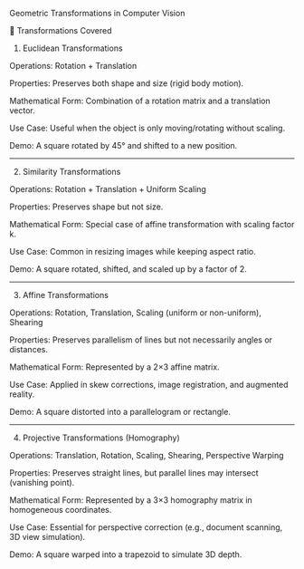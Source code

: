 
Geometric Transformations in Computer Vision

🔹 Transformations Covered

1. Euclidean Transformations

Operations: Rotation + Translation

Properties: Preserves both shape and size (rigid body motion).

Mathematical Form: Combination of a rotation matrix and a translation vector.

Use Case: Useful when the object is only moving/rotating without scaling.

Demo: A square rotated by 45° and shifted to a new position.



---

2. Similarity Transformations

Operations: Rotation + Translation + Uniform Scaling

Properties: Preserves shape but not size.

Mathematical Form: Special case of affine transformation with scaling factor k.

Use Case: Common in resizing images while keeping aspect ratio.

Demo: A square rotated, shifted, and scaled up by a factor of 2.



---

3. Affine Transformations

Operations: Rotation, Translation, Scaling (uniform or non-uniform), Shearing

Properties: Preserves parallelism of lines but not necessarily angles or distances.

Mathematical Form: Represented by a 2×3 affine matrix.

Use Case: Applied in skew corrections, image registration, and augmented reality.

Demo: A square distorted into a parallelogram or rectangle.



---

4. Projective Transformations (Homography)

Operations: Translation, Rotation, Scaling, Shearing, Perspective Warping

Properties: Preserves straight lines, but parallel lines may intersect (vanishing point).

Mathematical Form: Represented by a 3×3 homography matrix in homogeneous coordinates.

Use Case: Essential for perspective correction (e.g., document scanning, 3D view simulation).

Demo: A square warped into a trapezoid to simulate 3D depth.
